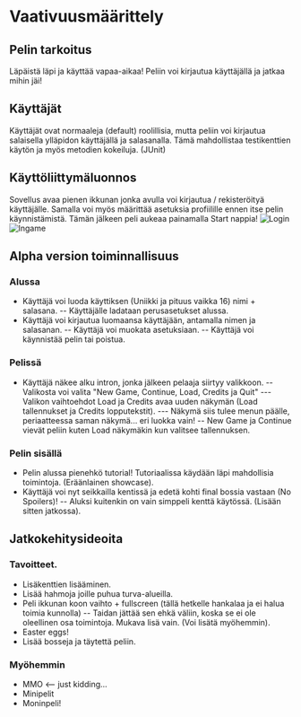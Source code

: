 # Vaativuusmäärittely
## Pelin tarkoitus
Läpäistä läpi ja käyttää vapaa-aikaa! Peliin voi kirjautua käyttäjällä ja jatkaa mihin jäi!

## Käyttäjät
Käyttäjät ovat normaaleja (default) roolillisia, mutta peliin voi kirjautua salaisella ylläpidon käyttäjällä ja salasanalla.
Tämä mahdollistaa testikenttien käytön ja myös metodien kokeiluja. (JUnit)

## Käyttöliittymäluonnos
Sovellus avaa pienen ikkunan jonka avulla voi kirjautua / rekisteröityä käyttäjälle.
Samalla voi myös määrittää asetuksia profiilille ennen itse pelin käynnistämistä.
Tämän jälkeen peli aukeaa painamalla Start nappia!
![Login]()
![Ingame]()

## Alpha version toiminnallisuus
### Alussa
- Käyttäjä voi luoda käyttiksen (Uniikki ja pituus vaikka 16) nimi + salasana.
-- Käyttäjälle ladataan perusasetukset alussa.
- Käyttäjä voi kirjautua luomaansa käyttäjään, antamalla nimen ja salasanan.
-- Käyttäjä voi muokata asetuksiaan.
-- Käyttäjä voi käynnistää pelin tai poistua.

### Pelissä
- Käyttäjä näkee alku intron, jonka jälkeen pelaaja siirtyy valikkoon.
-- Valikosta voi valita "New Game, Continue, Load, Credits ja Quit"
--- Valikon vaihtoehdot Load ja Credits avaa uuden näkymän (Load tallennukset ja Credits lopputekstit).
--- Näkymä siis tulee menun päälle, periaatteessa saman näkymä... eri luokka vain!
-- New Game ja Continue vievät peliin kuten Load näkymäkin kun valitsee tallennuksen.

### Pelin sisällä
- Pelin alussa pienehkö tutorial! Tutoriaalissa käydään läpi mahdollisia toimintoja. (Eräänlainen showcase).
- Käyttäjä voi nyt seikkailla kentissä ja edetä kohti final bossia vastaan (No Spoilers)!
-- Aluksi kuitenkin on vain simppeli kenttä käytössä. (Lisään sitten jatkossa).

## Jatkokehitysideoita
### Tavoitteet.
- Lisäkenttien lisääminen.
- Lisää hahmoja joille puhua turva-alueilla.
- Peli ikkunan koon vaihto + fullscreen (tällä hetkelle hankalaa ja ei halua toimia kunnolla)
-- Taidan jättää sen ehkä väliin, koska se ei ole oleellinen osa toimintoja. Mukava lisä vain. (Voi lisätä myöhemmin).
- Easter eggs!
- Lisää bosseja ja täytettä peliin.

### Myöhemmin
- MMO <-- just kidding...
- Minipelit
- Moninpeli!
